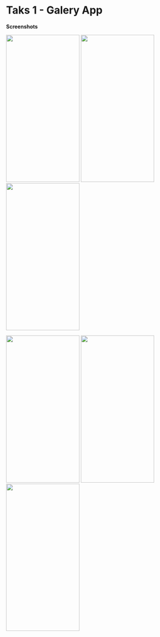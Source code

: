 # Taks 1 - Galery App


**Screenshots**

<img src="https://user-images.githubusercontent.com/36292743/90871802-81a22f00-e350-11ea-8f5e-8cd5b0337d1b.jpeg" width="200" height="400">  <img src="https://user-images.githubusercontent.com/36292743/90871783-77803080-e350-11ea-8781-4ee7bcd3b01f.jpeg" width="200" height="400">  <img src="https://user-images.githubusercontent.com/36292743/90871746-67685100-e350-11ea-897a-aea34346cc76.jpeg" width="200" height="400">


<img src="https://user-images.githubusercontent.com/36292743/90871593-2c661d80-e350-11ea-9eb6-02f66981acfe.jpeg" width="200" height="400">  <img src="https://user-images.githubusercontent.com/36292743/90871551-1b1d1100-e350-11ea-8e95-4c36f6d9647f.jpeg" width="200" height="400">  <img src="https://user-images.githubusercontent.com/36292743/90871830-8bc42d80-e350-11ea-8b50-4808b55c5e87.jpeg" width="200" height="400">

